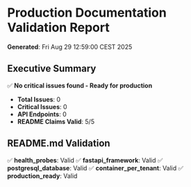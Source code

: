 # Production Documentation Validation Report

**Generated**: Fri Aug 29 12:59:00 CEST 2025

## Executive Summary

✅ **No critical issues found - Ready for production**

- **Total Issues**: 0
- **Critical Issues**: 0
- **API Endpoints**: 0
- **README Claims Valid**: 5/5

## README.md Validation

✅ **health_probes**: Valid
✅ **fastapi_framework**: Valid
✅ **postgresql_database**: Valid
✅ **container_per_tenant**: Valid
✅ **production_ready**: Valid
